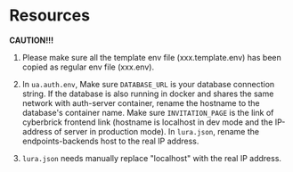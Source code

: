 # Resources

**CAUTION!!!**

1. Please make sure all the template env file (xxx.template.env) has been copied as regular env file (xxx.env).
1. In `ua.auth.env`, Make sure `DATABASE_URL` is your database connection string. If the database is also running in docker and shares the same network with auth-server container, rename the hostname to the database's container name. Make sure `INVITATION_PAGE` is the link of cyberbrick frontend link (hostname is localhost in dev mode and the IP-address of server in production mode).
In `lura.json`, rename the endpoints-backends host to the real IP address.

1. `lura.json` needs manually replace "localhost" with the real IP address.
